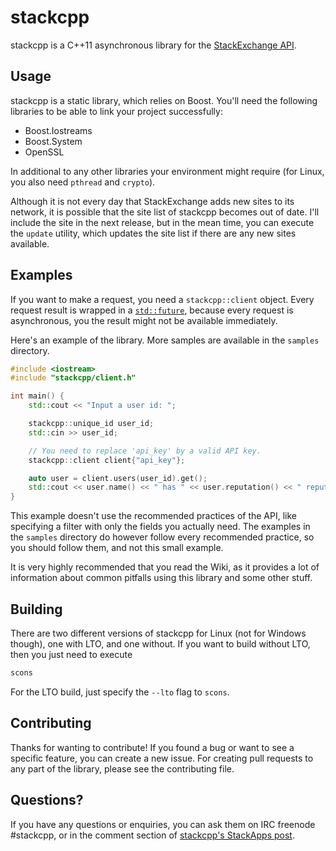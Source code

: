 # stackcpp

stackcpp is a C++11 asynchronous library for the [StackExchange API](https://api.stackexchange.com/docs).

## Usage

stackcpp is a static library, which relies on Boost. You'll need the following libraries to be able to link your project successfully:

- Boost.Iostreams
- Boost.System
- OpenSSL

In additional to any other libraries your environment might require (for Linux, you also need `pthread` and `crypto`).

Although it is not every day that StackExchange adds new sites to its network, it is possible that the site list of stackcpp becomes out of date. I'll include the site in the next release, but in the mean time, you can execute the `update` utility, which updates the site list if there are any new sites available.

## Examples

If you want to make a request, you need a `stackcpp::client` object. Every request result is wrapped in a [`std::future`](http://en.cppreference.com/w/cpp/thread/future), because every request is asynchronous, you the result might not be available immediately.

Here's an example of the library. More samples are available in the `samples` directory.

```c++
#include <iostream>
#include "stackcpp/client.h"

int main() {
    std::cout << "Input a user id: ";

    stackcpp::unique_id user_id;
    std::cin >> user_id;

    // You need to replace 'api_key' by a valid API key.
    stackcpp::client client{"api_key"};

    auto user = client.users(user_id).get();
    std::cout << user.name() << " has " << user.reputation() << " reputation!\n";
}
```

This example doesn't use the recommended practices of the API, like specifying a filter with only the fields you actually need. The examples in the `samples` directory do however follow every recommended practice, so you should follow them, and not this small example.

It is very highly recommended that you read the Wiki, as it provides a lot of information about common pitfalls using this library and some other stuff.

## Building

There are two different versions of stackcpp for Linux (not for Windows though), one with LTO, and one without. If you want to build without LTO, then you just need to execute

```bash
scons
```

For the LTO build, just specify the `--lto` flag to `scons`.

## Contributing

Thanks for wanting to contribute! If you found a bug or want to see a specific feature, you can create a new issue. For creating pull requests to any part of the library, please see the contributing file.

## Questions?

If you have any questions or enquiries, you can ask them on IRC freenode #stackcpp, or in the comment section of [stackcpp's StackApps post](https://stackapps.com/questions/7521/stackcpp-an-asynchronous-c11-library-for-the-stackexchange-api).
